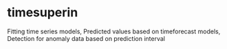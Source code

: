 # timesuperin
Fitting time series models, Predicted values based on timeforecast models, Detection for anomaly data based on prediction interval
